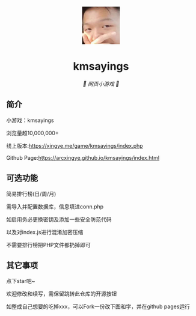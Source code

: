 <p align="center">
  <a href="https://xingye.me/game/kmsayings"><img src="https://github.com/arcxingye/EatKano/blob/main/static/image/ClickBefore.png?raw=true" width="100" height="100" alt="EatKano"></a>
</p>
<div align="center">

# kmsayings

_🦌 网页小游戏 🥛_

</div>


## 简介

小游戏：kmsayings

浏览量超10,000,000+

线上版本:https://xingye.me/game/kmsayings/index.php

Github Page:https://arcxingye.github.io/kmsayings/index.html

## 可选功能

简易排行榜(日/周/月)

需导入并配置数据库，信息填进conn.php

如启用务必更换密钥及添加一些安全防范代码

以及对index.js进行混淆加密压缩

不需要排行榜把PHP文件都扔掉即可

## 其它事项

点下star吧~

欢迎修改和续写，需保留跳转此仓库的开源按钮

如整成自己想要的吃掉xxx，可以Fork一份改下图和字，并在github pages运行
